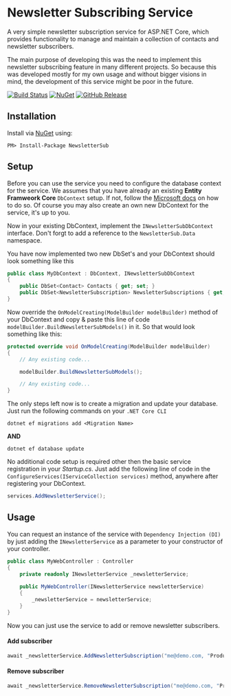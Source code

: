 # Newsletter Subscribing Service
A very simple newsletter subscription service for ASP.NET Core, which provides functionality to manage and maintain a collection of contacts and newsletter subscribers.

The main purpose of developing this was the need to implement this newsletter subscribing feature in many different projects. So because this was developed mostly for my own usage and without bigger visions in mind, the development of this service might be poor in the future.

[![Build Status](https://dev.azure.com/griesingersoftware/Newsletter%20Sub%20Service/_apis/build/status/NewsletterSub%20CI%20Pipeline?branchName=master)](https://dev.azure.com/griesingersoftware/Newsletter%20Sub%20Service/_build/latest?definitionId=16&branchName=master)
[![NuGet](https://badgen.net/nuget/v/NewsletterSub)](https://www.nuget.org/packages/NewsletterSub)
[![GitHub Release](https://badgen.net/github/release/griesoft/newslettersub)](https://github.com/griesoft/newslettersub/releases)

## Installation

Install via [NuGet](https://www.nuget.org/packages/NewsletterSub/) using:

``PM> Install-Package NewsletterSub``

## Setup

Before you can use the service you need to configure the database context for the service. We assumes that you have already an existing **Entity Framweork Core** `DbContext` setup. 
If not, follow the [Microsoft docs](https://docs.microsoft.com/en-us/ef/core/get-started/?tabs=netcore-cli) on how to do so.
Of course you may also create an own new DbContext for the service, it's up to you.

Now in your existing DbContext, implement the `INewsletterSubDbContext` interface. Don't forgt to add a reference to the `NewsletterSub.Data` namespace.

You have now implemented two new DbSet's and your DbContext should look something like this

```csharp
public class MyDbContext : DbContext, INewsletterSubDbContext
{
    public DbSet<Contact> Contacts { get; set; }
    public DbSet<NewsletterSubscription> NewsletterSubscriptions { get; set; }
}
```

Now override the `OnModelCreating(ModelBuilder modelBuilder)` method of your DbContext and copy & paste this line of code `modelBuilder.BuildNewsletterSubModels()` in it. So that would look something like this:

```csharp
protected override void OnModelCreating(ModelBuilder modelBuilder)
{
    // Any existing code...

    modelBuilder.BuildNewsletterSubModels();

    // Any existing code...
}
```

The only steps left now is to create a migration and update your database. Just run the following commands on your `.NET Core CLI`

    dotnet ef migrations add <Migration Name>

**AND**

    dotnet ef database update

No additional code setup is required other then the basic service registration in your *Startup.cs*. Just add the following line of code in the `ConfigureServices(IServiceCollection services)` method, anywhere after registering your DbContext.

```csharp
services.AddNewsletterService();
```

## Usage

You can request an instance of the service with `Dependency Injection (DI)` by just adding the `INewsletterService` as a parameter to your constructor of your controller.

```csharp
public class MyWebController : Controller
{
    private readonly INewsletterService _newsletterService;
    
    public MyWebController(INewsletterService newsletterService)
    {
        _newsletterService = newsletterService;    
    }
}
```

Now you can just use the service to add or remove newsletter subscribers.

#### Add subscriber

```csharp
await _newsletterService.AddNewsletterSubscription("me@demo.com, "Product X");
```

#### Remove subscriber


```csharp
await _newsletterService.RemoveNewsletterSubscription("me@demo.com, "Product X");
```
